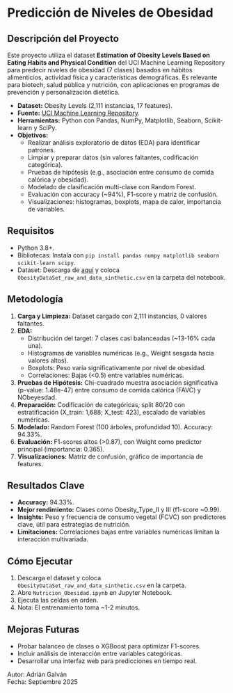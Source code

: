 # Predicción de Niveles de Obesidad

## Descripción del Proyecto
Este proyecto utiliza el dataset **Estimation of Obesity Levels Based on Eating Habits and Physical Condition** del UCI Machine Learning Repository para predecir niveles de obesidad (7 clases) basados en hábitos alimenticios, actividad física y características demográficas. Es relevante para biotech, salud pública y nutrición, con aplicaciones en programas de prevención y personalización dietética.

- **Dataset:** Obesity Levels (2,111 instancias, 17 features).
- **Fuente:** [UCI Machine Learning Repository](https://archive.ics.uci.edu/dataset/544/estimation+of+obesity+levels+based+on+eating+habits+and+physical+condition).
- **Herramientas:** Python con Pandas, NumPy, Matplotlib, Seaborn, Scikit-learn y SciPy.
- **Objetivos:**
  - Realizar análisis exploratorio de datos (EDA) para identificar patrones.
  - Limpiar y preparar datos (sin valores faltantes, codificación categórica).
  - Pruebas de hipótesis (e.g., asociación entre consumo de comida calórica y obesidad).
  - Modelado de clasificación multi-clase con Random Forest.
  - Evaluación con accuracy (~94%), F1-score y matriz de confusión.
  - Visualizaciones: histogramas, boxplots, mapa de calor, importancia de variables.

## Requisitos
- Python 3.8+.
- Bibliotecas: Instala con `pip install pandas numpy matplotlib seaborn scikit-learn scipy`.
- Dataset: Descarga de [aquí](https://archive.ics.uci.edu/static/public/544/estimation+of+obesity+levels+based+on+eating+habits+and+physical+condition.zip) y coloca `ObesityDataSet_raw_and_data_sinthetic.csv` en la carpeta del notebook.

## Metodología
1. **Carga y Limpieza:** Dataset cargado con 2,111 instancias, 0 valores faltantes.
2. **EDA:**
   - Distribución del target: 7 clases casi balanceadas (~13-16% cada una).
   - Histogramas de variables numéricas (e.g., Weight sesgada hacia valores altos).
   - Boxplots: Peso varía significativamente por nivel de obesidad.
   - Correlaciones: Bajas (<0.5) entre variables numéricas.
3. **Pruebas de Hipótesis:** Chi-cuadrado muestra asociación significativa (p-value: 1.48e-47) entre consumo de comida calórica (FAVC) y NObeyesdad.
4. **Preparación:** Codificación de categóricas, split 80/20 con estratificación (X_train: 1,688; X_test: 423), escalado de variables numéricas.
5. **Modelado:** Random Forest (100 árboles, profundidad 10). Accuracy: 94.33%.
6. **Evaluación:** F1-scores altos (>0.87), con Weight como predictor principal (importancia: 0.365).
7. **Visualizaciones:** Matriz de confusión, gráfico de importancia de features.

## Resultados Clave
- **Accuracy:** 94.33%.
- **Mejor rendimiento:** Clases como Obesity_Type_II y III (f1-score ~0.99).
- **Insights:** Peso y frecuencia de consumo vegetal (FCVC) son predictores clave, útil para estrategias de nutrición.
- **Limitaciones:** Correlaciones bajas entre variables numéricas limitan la interacción multivariada.

## Cómo Ejecutar
1. Descarga el dataset y coloca `ObesityDataSet_raw_and_data_sinthetic.csv` en la carpeta.
2. Abre `Nutricion_Obesidad.ipynb` en Jupyter Notebook.
3. Ejecuta las celdas en orden.
4. Nota: El entrenamiento toma ~1-2 minutos.

## Mejoras Futuras
- Probar balanceo de clases o XGBoost para optimizar F1-scores.
- Incluir análisis de interacción entre variables categóricas.
- Desarrollar una interfaz web para predicciones en tiempo real.


Autor: Adrián Galván  
Fecha: Septiembre 2025  
